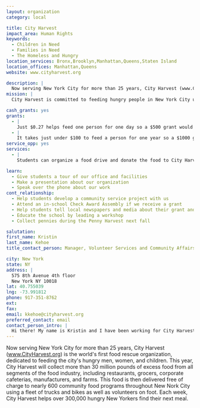 ```yaml
---
layout: organization
category: local

title: City Harvest
impact_area: Human Rights
keywords: 
  - Children in Need
  - Families in Need
  - The Homeless and Hungry
location_services: Bronx,Brooklyn,Manhattan,Queens,Staten Island
location_offices: Manhattan,Queens
website: www.cityharvest.org

description: |
  Now serving New York City for more than 25 years, City Harvest (www.CityHarvest.org) is the world's first food rescue organization, dedicated to feeding the city's hungry men, women, and children. This year, City Harvest will collect more than 30 million pounds of excess food from all segments of the food industry, including restaurants, grocers, corporate cafeterias, manufacturers, and farms. This food is then delivered free of charge to nearly 600 community food programs throughout New Nork City using a fleet of trucks and bikes as well as volunteers on foot. Each week, City Harvest helps over 300,000 hungry New Yorkers find their next meal.
mission: |
  City Harvest is committed to feeding hungry people in New York City using a variety of innovative, practical and cost-effective methods. Our primary approach is to rescue food that otherwise would be wasted and deliver it to those who serve the hungry. City Harvest strives to be a model for others to fight hunger in their communities. 

cash_grants: yes
grants: 
  - |
    Just $0.27 helps feed one person for one day so a $500 grant would feed 1,852 people for one day.
  - |
    It takes just under $100 to feed a person for one year so a $1000 grant would feed 10 people, or approximately 3 families for an entire year.
service_opp: yes
services: 
  - |
    Students can organize a food drive and donate the food to City Harvest.

learn: 
  - Give students a tour of our office and facilities
  - Make a presentation about our organization
  - Speak over the phone about our work
cont_relationship: 
  - Help students develop a community service project with us
  - Attend an in-school Check Award Assembly if we receive a grant
  - Help students tell local newspapers and media about their grant and/or project with us
  - Educate the school by leading a workshop
  - Collect pennies during the Penny Harvest next fall

salutation: 
first_name: Kristin
last_name: Kehoe
title_contact_person: Manager, Volunteer Services and Community Affairs

city: New York
state: NY
address: |
  575 8th Avenue 4th floor    
  New York NY 10018
lat: 40.755039
lng: -73.991812
phone: 917-351-8762
ext: 
fax: 
email: kkehoe@cityharvest.org
preferred_contact: email
contact_person_intro: |
  Hi there! My name is Kristin and I have been working for City Harvest since July 2011. I recruit and train volunteers to help City Harvest feed hungry New Yorkers as well as work with community partners like schools. Volunteers and community partners help us to rescue and distribute thousands and thousands of pounds of great food every day to people who need it most.
---
```

Now serving New York City for more than 25 years, City Harvest (www.CityHarvest.org) is the world's first food rescue organization, dedicated to feeding the city's hungry men, women, and children. This year, City Harvest will collect more than 30 million pounds of excess food from all segments of the food industry, including restaurants, grocers, corporate cafeterias, manufacturers, and farms. This food is then delivered free of charge to nearly 600 community food programs throughout New Nork City using a fleet of trucks and bikes as well as volunteers on foot. Each week, City Harvest helps over 300,000 hungry New Yorkers find their next meal.